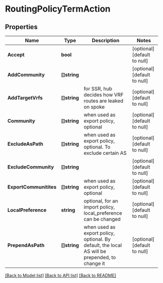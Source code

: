 # RoutingPolicyTermAction

## Properties
Name | Type | Description | Notes
------------ | ------------- | ------------- | -------------
**Accept** | **bool** |  | [optional] [default to null]
**AddCommunity** | **[]string** |  | [optional] [default to null]
**AddTargetVrfs** | **[]string** | for SSR, hub decides how VRF routes are leaked on spoke | [optional] [default to null]
**Community** | **[]string** | when used as export policy, optional | [optional] [default to null]
**ExcludeAsPath** | **[]string** | when used as export policy, optional. To exclude certain AS | [optional] [default to null]
**ExcludeCommunity** | **[]string** |  | [optional] [default to null]
**ExportCommunitites** | **[]string** | when used as export policy, optional | [optional] [default to null]
**LocalPreference** | **string** | optional, for an import policy, local_preference can be changed | [optional] [default to null]
**PrependAsPath** | **[]string** | when used as export policy, optional. By default, the local AS will be prepended, to change it | [optional] [default to null]

[[Back to Model list]](../README.md#documentation-for-models) [[Back to API list]](../README.md#documentation-for-api-endpoints) [[Back to README]](../README.md)

